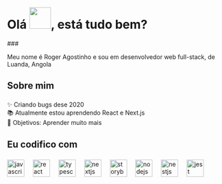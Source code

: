 <h1> Olá <img src="https://emojis.slackmojis.com/emojis/images/1577305505/7373/hand_wave.gif?1577305505" width="50" />, está tudo bem?</h1>
###

<p align="left">Meu nome é Roger Agostinho e sou em desenvolvedor web full-stack, de Luanda, Angola</p>

###

<h2 align="left">Sobre mim</h2>

###

<p align="left">✨ Criando bugs dese 2020<br>📚 Atualmente estou aprendendo React e Next.js <br>🎯 Objetivos: Aprender muito mais<br></p>

###

<h2 align="left">Eu codifico com</h2>

###

<div align="left">
  <img src="https://cdn.jsdelivr.net/gh/devicons/devicon/icons/javascript/javascript-original.svg" height="40" alt="javascript logo"  />
  <img width="12" />
  <img src="https://cdn.jsdelivr.net/gh/devicons/devicon@latest/icons/php/php-original.svg" height="40" alt="react logo"  />
  <img width="12" />
  <img src="https://cdn.jsdelivr.net/gh/devicons/devicon@latest/icons/laravel/laravel-original.svg" height="40" alt="typescript logo"  />
  <img width="12" />
  <img src="https://cdn.jsdelivr.net/gh/devicons/devicon@latest/icons/bootstrap/bootstrap-original-wordmark.svg" height="40" alt="nextjs logo"  />
  <img width="12" />
  <img src="https://cdn.jsdelivr.net/gh/devicons/devicon@latest/icons/nodejs/nodejs-original-wordmark.svg" height="40" alt="storybook logo"  />
  <img width="12" />
  <img src="https://cdn.jsdelivr.net/gh/devicons/devicon@latest/icons/mysql/mysql-original-wordmark.svg" height="40" alt="nodejs logo"  />
  <img width="12" />
  <img src="https://cdn.jsdelivr.net/gh/devicons/devicon@latest/icons/html5/html5-original-wordmark.svg" height="40" alt="nestjs logo"  />
  <img width="12" />
  <img src="https://cdn.jsdelivr.net/gh/devicons/devicon@latest/icons/css3/css3-original-wordmark.svg" height="40" alt="jest logo"  />
</div>

###
<!---
rogeragostinho/rogeragostinho is a ✨ special ✨ repository because its `README.md` (this file) appears on your GitHub profile.
You can click the Preview link to take a look at your changes.
--->
